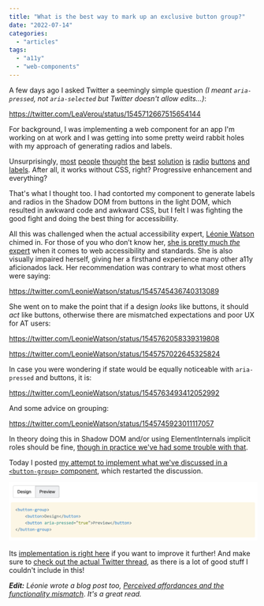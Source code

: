 ```yaml
---
title: "What is the best way to mark up an exclusive button group?"
date: "2022-07-14"
categories:
  - "articles"
tags:
  - "a11y"
  - "web-components"
---
```


A few days ago I asked Twitter a seemingly simple question _(I meant `aria-pressed`, not `aria-selected` but Twitter doesn't allow edits…)_:

https://twitter.com/LeaVerou/status/1545712667515654144

For background, I was implementing a web component for an app I'm working on at work and I was getting into some pretty weird rabbit holes with my approach of generating radios and labels.

Unsurprisingly, [most](https://twitter.com/heydonworks/status/1545713406187114496) [people](https://twitter.com/WebReflection/status/1545722200598233097) [thought](https://twitter.com/gumnos/status/1545745858339250176) [the](https://twitter.com/TimBrock_DtD/status/1545714402367885313) [best](https://twitter.com/tolgamndl/status/1545714439000825856) [solution](https://twitter.com/jorgepinon/status/1545743881169510401) [is](https://twitter.com/dotstepan/status/1545729640731447298) [radio](https://twitter.com/sunlix/status/1545747700427145216) [buttons](https://twitter.com/gazjoy/status/1545754675395297280) [and](https://twitter.com/devongovett/status/1547593573448552450) [labels](https://twitter.com/rmors_/status/1547568003520221186). After all, it works without CSS, right? Progressive enhancement and everything?

That's what I thought too. I had contorted my component to generate labels and radios in the Shadow DOM from buttons in the light DOM, which resulted in awkward code and awkward CSS, but I felt I was fighting the good fight and doing the best thing for accessibility.

All this was challenged when the actual accessibility expert, [Léonie Watson](https://twitter.com/LeonieWatson) chimed in. For those of you who don’t know her, [she is pretty much _the_ expert](https://tink.uk/about-leonie/) when it comes to web accessibility and standards. She is also visually impaired herself, giving her a firsthand experience many other a11y aficionados lack. Her recommendation was contrary to what most others were saying:
<!-- more -->
https://twitter.com/LeonieWatson/status/1545745436740313089

She went on to make the point that if a design _looks_ like buttons, it should _act_ like buttons, otherwise there are mismatched expectations and poor UX for AT users:

https://twitter.com/LeonieWatson/status/1545762058339319808

https://twitter.com/LeonieWatson/status/1545757022645325824

In case you were wondering if state would be equally noticeable with `aria-pressed` and buttons, it is:

https://twitter.com/LeonieWatson/status/1545763493412052992

And some advice on grouping:

https://twitter.com/LeonieWatson/status/1545745923011117057

In theory doing this in Shadow DOM and/or using ElementInternals implicit roles should be fine, [though in practice we've had some trouble with that](https://twitter.com/LeonieWatson/status/1547544701036888065).

Today I posted [my attempt to implement what we've discussed in a `<button-group>` component](https://projects.verou.me/nudeforms/button-group/), which restarted the discussion.

![](images/image.png)

Its [implementation is right here](https://github.com/LeaVerou/nudeforms/tree/main/button-group) if you want to improve it further! And make sure to [check out the actual Twitter thread](https://twitter.com/LeaVerou/status/1545712667515654144), as there is a lot of good stuff I couldn't include in this!

_**Edit:** Léonie wrote a blog post too, [Perceived affordances and the functionality mismatch](https://tink.uk/perceived-affordances-and-the-functionality-mismatch/)_. _It's a great read._
